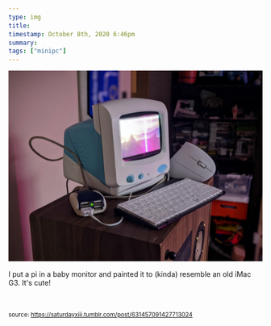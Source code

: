 ```yaml
---
type: img
title: 
timestamp: October 8th, 2020 6:46pm
summary: 
tags: ["minipc"]
---
```

<img src="../media/631457091427713024.jpg"/>
                                                                                          

I put a pi in a baby monitor and painted it to (kinda) resemble an old iMac G3. It's cute!

<br/>
 
                                    
                
                
                
                
                                
<small>source: https://saturdayxiii.tumblr.com/post/631457091427713024</small>